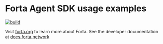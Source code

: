 # Forta Agent SDK usage examples

[![build](https://github.com/forta-protocol/forta-agent-examples/actions/workflows/build.yml/badge.svg)](https://github.com/forta-protocol/forta-agent-examples/actions/workflows/build.yml)

Visit [forta.org](https://forta.org/) to learn more about Forta. See the developer documentation at [docs.forta.network](https://docs.forta.network)
